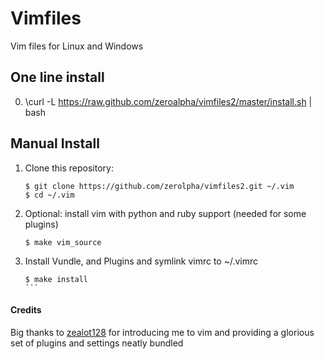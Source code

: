 Vimfiles
========

Vim files for Linux and Windows


## One line install
0. \curl -L https://raw.github.com/zeroalpha/vimfiles2/master/install.sh | bash


## Manual Install
1. Clone this repository:

    ```
    $ git clone https://github.com/zerolpha/vimfiles2.git ~/.vim
    $ cd ~/.vim
    ````


2. Optional: install vim with python and ruby support (needed for some plugins)

    ```
    $ make vim_source
    ```

3. Install Vundle, and Plugins and symlink vimrc to ~/.vimrc

    ````
   $ make install
    ```

#### Credits
Big thanks to [zealot128](https://github.com/zealot128/vimfiles2) for introducing me to vim and providing a glorious set of plugins and settings neatly bundled
